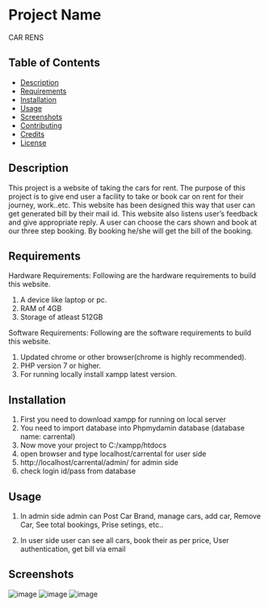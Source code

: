 # Project Name

CAR RENS
## Table of Contents

- [Description](#description)
- [Requirements](#requirements)
- [Installation](#installation)
- [Usage](#usage)
- [Screenshots](#screenshots)
- [Contributing](#contributing)
- [Credits](#credits)
- [License](#license)

## Description

This project is a website of taking the cars for rent. The purpose of this
project is to give end user a facility to take or book car on rent for their journey,
work..etc. This website has been designed this way that user can get generated
bill by their mail id. This website also listens user’s feedback and give
appropriate reply. A user can choose the cars shown and book at our three step
booking. By booking he/she will get the bill of the booking.

## Requirements

Hardware Requirements: 
Following are the hardware requirements to build this website.
1. A device like laptop or pc.
2. RAM of 4GB
3. Storage of atleast 512GB

Software Requirements:
Following are the software requirements to build this website.
1. Updated chrome or other browser(chrome is highly recommended).
2. PHP version 7 or higher.
3. For running locally install xampp latest version.

## Installation

1. First you need to download xampp for running on local server
2. You need to import database into Phpmydamin database (database name: carrental)
3. Now move your project to C:/xampp/htdocs
4. open browser and type localhost/carrental for user side
5. http://localhost/carrental/admin/ for admin side
6. check login id/pass from database

## Usage

1. In admin side admin can Post Car Brand, manage cars, add car, Remove Car, See total bookings, Prise setings, etc..

2. In user side user can see all cars, book their as per price, User authentication, get bill via email


## Screenshots

![image](https://user-images.githubusercontent.com/119919521/229304338-bc5be857-476b-4f44-92c8-da5fd94668ec.png)
![image](https://user-images.githubusercontent.com/119919521/229304573-ab727647-077b-415b-ad9d-a7aa9f6b50d9.png)
![image](https://user-images.githubusercontent.com/119919521/229304551-6f3c4b3a-1fa7-4514-9420-553f9445d9d4.png)



